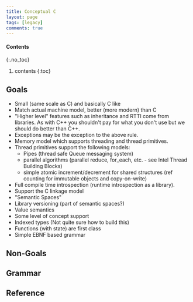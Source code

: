 ```yaml
---
title: Conceptual C
layout: page
tags: [legacy]
comments: true
---
```


#### Contents
{:.no_toc}
1. contents
{:toc}

## Goals
* Small (same scale as C) and basically C like
* Match actual machine model, better (more modern) than C
* "Higher level" features such as inheritance and RTTI come from libraries. As with C++ you shouldn't pay for what you don't use but we should do better than C++.
* Exceptions may be the exception to the above rule.
* Memory model which supports threading and thread primitives.
* Thread primitives support the following models:
  * Pipes (thread safe Queue messaging system)
  * parallel algorithms (parallel reduce, for_each, etc. - see Intel Thread Building Blocks)
  * simple atomic increment/decrement for shared structures (ref counting for immutable objects and copy-on-write)
* Full compile time introspection (runtime introspection as a library).
* Support the C linkage model
* "Semantic Spaces"
* Library versioning (part of semantic spaces?)
* Value semantics
* Some level of concept support
* Indexed types (Not quite sure how to build this)
* Functions (with state) are first class
* Simple EBNF based grammar

## Non-Goals
## Grammar
## Reference
